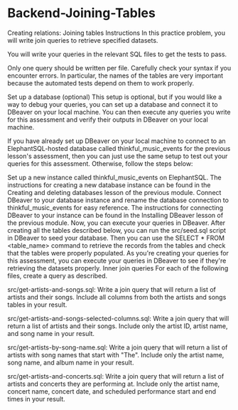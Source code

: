 # Backend-Joining-Tables
Creating relations: Joining tables
Instructions
In this practice problem, you will write join queries to retrieve specified datasets.

You will write your queries in the relevant SQL files to get the tests to pass.

Only one query should be written per file. Carefully check your syntax if you encounter errors. In particular, the names of the tables are very important because the automated tests depend on them to work properly.

Set up a database (optional)
This setup is optional, but if you would like a way to debug your queries, you can set up a database and connect it to DBeaver on your local machine. You can then execute any queries you write for this assessment and verify their outputs in DBeaver on your local machine.

If you have already set up DBeaver on your local machine to connect to an ElephantSQL-hosted database called thinkful_music_events for the previous lesson's assessment, then you can just use the same setup to test out your queries for this assessment. Otherwise, follow the steps below:

Set up a new instance called thinkful_music_events on ElephantSQL. The instructions for creating a new database instance can be found in the Creating and deleting databases lesson of the previous module.
Connect DBeaver to your database instance and rename the database connection to thinkful_music_events for easy reference. The instructions for connecting DBeaver to your instance can be found in the Installing DBeaver lesson of the previous module.
Now, you can execute your queries in DBeaver.
After creating all the tables described below, you can run the src/seed.sql script in DBeaver to seed your database. Then you can use the SELECT * FROM <table_name> command to retrieve the records from the tables and check that the tables were properly populated. As you're creating your queries for this assessment, you can execute your queries in DBeaver to see if they're retrieving the datasets properly.
Inner join queries
For each of the following files, create a query as described.

src/get-artists-and-songs.sql: Write a join query that will return a list of artists and their songs. Include all columns from both the artists and songs tables in your result.

src/get-artists-and-songs-selected-columns.sql: Write a join query that will return a list of artists and their songs. Include only the artist ID, artist name, and song name in your result.

src/get-artists-by-song-name.sql: Write a join query that will return a list of artists with song names that start with "The". Include only the artist name, song name, and album name in your result.

src/get-artists-and-concerts.sql: Write a join query that will return a list of artists and concerts they are performing at. Include only the artist name, concert name, concert date, and scheduled performance start and end times in your result.
